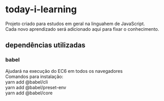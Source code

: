 # today-i-learning
Projeto criado para estudos em geral na linguahem de JavaScript.  
Cada novo aprendizado será adicionado aqui para fixar o conhecimento.  

## dependências utilizadas

### babel
Ajudará na execução do EC6 em todos os navegadores  
Comandos para instalação:  
yarn add @babel/cli  
yarn add @babel/preset-env  
yarn add @babel/core  